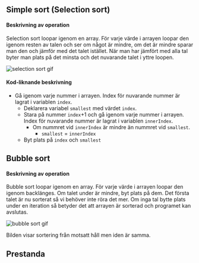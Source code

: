 ## Simple sort (Selection sort)

#### Beskrivning av operation

Selection sort loopar igenom en array. För varje värde i arrayen loopar den igenom resten av talen och ser om något är mindre, om det är mindre sparar man den och jämför med det talet istället. När man har jämfört med alla tal byter man plats på det minsta och det nuvarande talet i yttre loopen.

![selection sort gif](http://piratelearner.com/static/media/images/admin/2015/10/13/selection.gif)

#### Kod-liknande beskrivning

- Gå igenom varje nummer i arrayen. Index för nuvarande nummer är lagrat i variablen `index`.
  - Deklarera variabel `smallest` med värdet `index`.
  - Stara på nummer `index`+1 och gå igenom varje nummer i arrayen. Index för nuvarande nummer är lagrat i variablen `innerIndex`.
    - Om nummret vid `innerIndex` är mindre än nummret vid `smallest`.
      - `smallest` = `innerIndex`
  - Byt plats på `index` och `smallest`

## Bubble sort

#### Beskrivning av operation

Bubble sort loopar igenom en array. För varje värde i arrayen loopar den igenom backlänges. Om talet under är mindre, byt plats på dem. Det första talet är nu sorterat så vi behöver inte röra det mer. Om inga tal bytte plats under en iteration så betyder det att arrayen är sorterad och programet kan avslutas.

![bubble sort gif](http://piratelearner.com/static/media/images/admin/2015/10/13/bubble.gif)

Bilden visar sortering från motsatt håll men iden är samma.

## Prestanda
